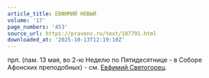 ```yaml
---
article_title: ЕВФИМИЙ НОВЫЙ
volume: '17'
page_numbers: '453'
source_url: https://pravenc.ru/text/187791.html
downloaded_at: '2025-10-13T12:19:10Z'
---
```


прп. (пам. 13 мая, во 2-ю Неделю по Пятидесятнице - в Соборе Афонских преподобных) - см. [Евфимий Святогорец](<https://pravenc.ru/text/Евфимий Святогорец.html>).
